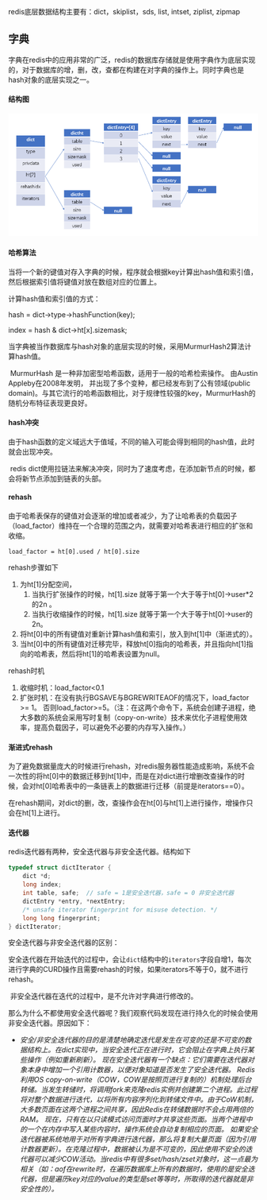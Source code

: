 redis底层数据结构主要有：dict，skiplist，sds, list, intset, ziplist, zipmap 

##   

## ﻿﻿**字典** 

​    	字典在redis中的应用非常的广泛，redis的数据库存储就是使用字典作为底层实现的，对于数据库的增，删，改﻿，查都在构建在对字典的操作上。同时字典也是hash对象的底层实现之一。



#### 结构图

![redis-dict](../../_statics/redis-dict.png)

#### 哈希算法

​		当将一个新的键值对存入字典的时候，程序就会根据key计算出hash值和索引值，然后根据索引值将键值对放在数组对应的位置上。

  计算hash值和索引值的方式：

  hash = dict->type->hashFunction(key);

  index = hash & dict->ht[x].sizemask;

  

  当字典被当作数据库与hash对象的底层实现的时候，采用MurmurHash2算法计算hash值。

​		MurmurHash 是一种非加密型哈希函数，适用于一般的哈希检索操作。 由Austin Appleby在2008年发明， 并出现了多个变种，都已经发布到了公有领域(public domain)。与其它流行的哈希函数相比，对于规律性较强的key，MurmurHash的随机分布特征表现更良好。

 

#### hash冲突

​	由于hash函数的定义域远大于值域，不同的输入可能会得到相同的hash值，此时就会出现冲突。

​	redis dict使用拉链法来解决冲突，同时为了速度考虑，在添加新节点的时候，都会将新节点添加到链表的头部。

 

#### rehash

​		由于哈希表保存的键值对会逐渐的增加或者减少，为了让哈希表的负载因子（load_factor）维持在一个合理的范围之内，就需要对哈希表进行相应的扩张和收缩。

  	load_factor = ht[0].used / ht[0].size

rehash步骤如下

1. 为ht[1]分配空间，
   1. 当执行扩张操作的时候，ht[1].size 就等于第一个大于等于ht[0]->user*2的2n 。
   2. 当执行收缩操作的时候，ht[1].size 就等于第一个大于等于ht[0]->user的2n。
2. 将ht[0]中的所有键值对重新计算hash值和索引，放入到ht[1]中（渐进式的）。
3. 当ht[0]中的所有键值对迁移完毕，释放ht[0]指向的哈希表，并且指向ht[1]指向的哈希表，然后将ht[1]的哈希表设置为null。

  

rehash时机

1. 收缩时机：load_factor<0.1
2. 扩张时机：在没有执行BGSAVE与BGREWRITEAOF的情况下，load_factor >= 1。 否则load_factor>=5。（注：在这两个命令下，系统会创建子进程，绝大多数的系统会采用写时复制（copy-on-write）技术来优化子进程使用效率，提高负载因子，可以避免不必要的内存写入操作。）

 

 

#### 渐进式rehash

  为了避免数据量庞大的时候进行rehash，对redis服务器性能造成影响，系统不会一次性的将ht[0]中的数据迁移到ht[1]中，而是在对dict进行增删改查操作的时候，会对ht[0]哈希表中的一条链表上的数据进行迁移（前提是iterators==0）。

  在rehash期间，对dict的删，改，查操作会在ht[0]与ht[1]上进行操作，增操作只会在ht[1]上进行。



#### 迭代器

redis迭代器有两种，安全迭代器与非安全迭代器。结构如下

```c
typedef struct dictIterator {
    dict *d;
    long index;
    int table, safe;  // safe = 1是安全迭代器，safe = 0 非安全迭代器
    dictEntry *entry, *nextEntry;
    /* unsafe iterator fingerprint for misuse detection. */
    long long fingerprint;
} dictIterator;
```

安全迭代器与非安全迭代器的区别：

​		安全迭代器在开始迭代的过程中，会让`dict`结构中的`iterators`字段自增1，每次进行字典的CURD操作且需要rehash的时候，如果iterators不等于0，就不进行rehash。

​		非安全迭代器在迭代的过程中，是不允许对字典进行修改的。

那么为什么不都使用安全迭代器呢？我们观察代码发现在进行持久化的时候会使用非安全迭代器。原因如下：

* *安全/非安全迭代器的目的是清楚地确定迭代是发生在可变的还是不可变的数据结构上。在dict实现中，当安全迭代正在进行时，它会阻止在字典上执行某些操作（例如重新刷新）。*
  *现在安全迭代器有一个缺点：它们需要在迭代器对象本身中增加一个引用计数器，以便对象知道是否发生了安全迭代器。*
  *Redis利用OS copy-on-write（COW，COW是按照页进行复制的）机制处理后台转储。当发生转储时，将调用fork来克隆redis实例并创建第二个进程。此过程将对整个数据进行迭代，以将所有内容序列化到转储文件中。由于CoW机制，大多数页面在这两个进程之间共享，因此Redis在转储数据时不会占用两倍的RAM。*
  *现在，只有在以只读模式访问页面时才共享这些页面。当两个进程中的一个在内存中写入某些内容时，操作系统会自动复制相应的页面。*
  *如果安全迭代器被系统地用于对所有字典进行迭代器，那么将复制大量页面（因为引用计数器更新）。在克隆过程中，数据被认为是不可变的，因此使用不安全的迭代器可以减少COW活动。当redis中有很多set/hash/zset对象时，这一点最为相关（如：aof在rewrite时，在遍历数据库上所有的数据时，使用的是安全迭代器，但是遍历key对应的value的类型是set等等时，所取得的迭代器就是非安全性的）。*
